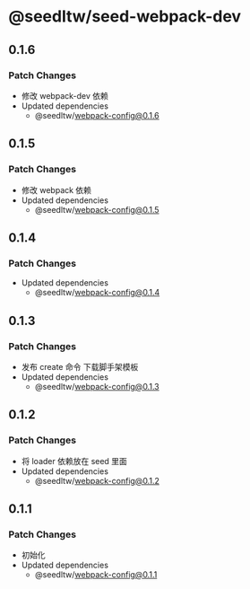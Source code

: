 # @seedltw/seed-webpack-dev

## 0.1.6

### Patch Changes

- 修改 webpack-dev 依赖
- Updated dependencies
  - @seedltw/webpack-config@0.1.6

## 0.1.5

### Patch Changes

- 修改 webpack 依赖
- Updated dependencies
  - @seedltw/webpack-config@0.1.5

## 0.1.4

### Patch Changes

- Updated dependencies
  - @seedltw/webpack-config@0.1.4

## 0.1.3

### Patch Changes

- 发布 create 命令 下载脚手架模板
- Updated dependencies
  - @seedltw/webpack-config@0.1.3

## 0.1.2

### Patch Changes

- 将 loader 依赖放在 seed 里面
- Updated dependencies
  - @seedltw/webpack-config@0.1.2

## 0.1.1

### Patch Changes

- 初始化
- Updated dependencies
  - @seedltw/webpack-config@0.1.1
